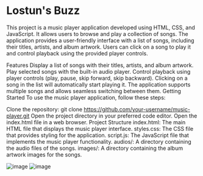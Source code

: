 
# Lostun's Buzz

This project is a music player application developed using HTML, CSS, and JavaScript. It allows users to browse and play a collection of songs. The application provides a user-friendly interface with a list of songs, including their titles, artists, and album artwork. Users can click on a song to play it and control playback using the provided player controls.

Features
Display a list of songs with their titles, artists, and album artwork.
Play selected songs with the built-in audio player.
Control playback using player controls (play, pause, skip forward, skip backward).
Clicking on a song in the list will automatically start playing it.
The application supports multiple songs and allows seamless switching between them.
Getting Started
To use the music player application, follow these steps:

Clone the repository: git clone https://github.com/your-username/music-player.git
Open the project directory in your preferred code editor.
Open the index.html file in a web browser.
Project Structure
index.html: The main HTML file that displays the music player interface.
styles.css: The CSS file that provides styling for the application.
script.js: The JavaScript file that implements the music player functionality.
audios/: A directory containing the audio files of the songs.
images/: A directory containing the album artwork images for the songs.

![image](https://user-images.githubusercontent.com/96364929/186210530-550f3733-366c-42e3-9263-8a64b77f887d.png)
![image](https://user-images.githubusercontent.com/96364929/186210630-9569da01-3acf-4d35-b2a5-aea33ebc11f3.png)
